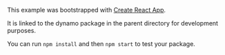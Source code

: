 This example was bootstrapped with [Create React App](https://github.com/facebook/create-react-app).

It is linked to the dynamo package in the parent directory for development purposes.

You can run `npm install` and then `npm start` to test your package.
